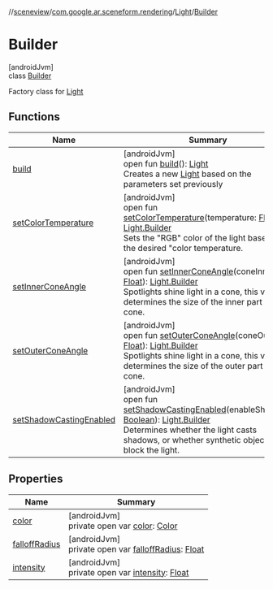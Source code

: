 //[sceneview](../../../../index.md)/[com.google.ar.sceneform.rendering](../../index.md)/[Light](../index.md)/[Builder](index.md)

# Builder

[androidJvm]\
class [Builder](index.md)

Factory class for [Light](../index.md)

## Functions

| Name | Summary |
|---|---|
| [build](build.md) | [androidJvm]<br>open fun [build](build.md)(): [Light](../index.md)<br>Creates a new [Light](../index.md) based on the parameters set previously |
| [setColorTemperature](set-color-temperature.md) | [androidJvm]<br>open fun [setColorTemperature](set-color-temperature.md)(temperature: [Float](https://kotlinlang.org/api/latest/jvm/stdlib/kotlin/-float/index.html)): [Light.Builder](index.md)<br>Sets the "RGB" color of the light based on the desired "color temperature. |
| [setInnerConeAngle](set-inner-cone-angle.md) | [androidJvm]<br>open fun [setInnerConeAngle](set-inner-cone-angle.md)(coneInner: [Float](https://kotlinlang.org/api/latest/jvm/stdlib/kotlin/-float/index.html)): [Light.Builder](index.md)<br>Spotlights shine light in a cone, this value determines the size of the inner part of the cone. |
| [setOuterConeAngle](set-outer-cone-angle.md) | [androidJvm]<br>open fun [setOuterConeAngle](set-outer-cone-angle.md)(coneOuter: [Float](https://kotlinlang.org/api/latest/jvm/stdlib/kotlin/-float/index.html)): [Light.Builder](index.md)<br>Spotlights shine light in a cone, this value determines the size of the outer part of the cone. |
| [setShadowCastingEnabled](set-shadow-casting-enabled.md) | [androidJvm]<br>open fun [setShadowCastingEnabled](set-shadow-casting-enabled.md)(enableShadows: [Boolean](https://kotlinlang.org/api/latest/jvm/stdlib/kotlin/-boolean/index.html)): [Light.Builder](index.md)<br>Determines whether the light casts shadows, or whether synthetic objects can block the light. |

## Properties

| Name | Summary |
|---|---|
| [color](color.md) | [androidJvm]<br>private open var [color](color.md): [Color](../../-color/index.md) |
| [falloffRadius](falloff-radius.md) | [androidJvm]<br>private open var [falloffRadius](falloff-radius.md): [Float](https://kotlinlang.org/api/latest/jvm/stdlib/kotlin/-float/index.html) |
| [intensity](intensity.md) | [androidJvm]<br>private open var [intensity](intensity.md): [Float](https://kotlinlang.org/api/latest/jvm/stdlib/kotlin/-float/index.html) |
